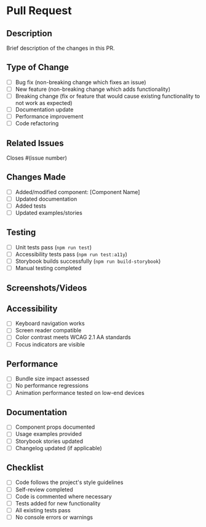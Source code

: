 # Pull Request

## Description
Brief description of the changes in this PR.

## Type of Change
- [ ] Bug fix (non-breaking change which fixes an issue)
- [ ] New feature (non-breaking change which adds functionality)
- [ ] Breaking change (fix or feature that would cause existing functionality to not work as expected)
- [ ] Documentation update
- [ ] Performance improvement
- [ ] Code refactoring

## Related Issues
Closes #(issue number)

## Changes Made
- [ ] Added/modified component: [Component Name]
- [ ] Updated documentation
- [ ] Added tests
- [ ] Updated examples/stories

## Testing
- [ ] Unit tests pass (`npm run test`)
- [ ] Accessibility tests pass (`npm run test:a11y`)
- [ ] Storybook builds successfully (`npm run build-storybook`)
- [ ] Manual testing completed

## Screenshots/Videos
<!-- If applicable, add screenshots or videos demonstrating the changes -->

## Accessibility
- [ ] Keyboard navigation works
- [ ] Screen reader compatible
- [ ] Color contrast meets WCAG 2.1 AA standards
- [ ] Focus indicators are visible

## Performance
- [ ] Bundle size impact assessed
- [ ] No performance regressions
- [ ] Animation performance tested on low-end devices

## Documentation
- [ ] Component props documented
- [ ] Usage examples provided
- [ ] Storybook stories updated
- [ ] Changelog updated (if applicable)

## Checklist
- [ ] Code follows the project's style guidelines
- [ ] Self-review completed
- [ ] Code is commented where necessary
- [ ] Tests added for new functionality
- [ ] All existing tests pass
- [ ] No console errors or warnings